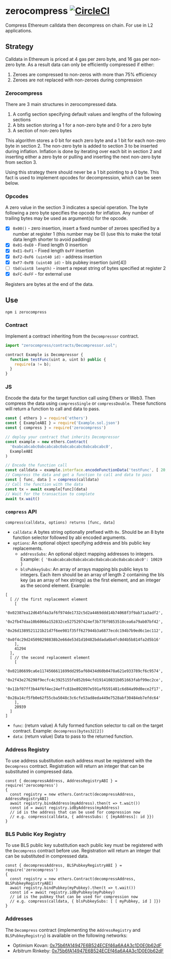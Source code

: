# zerocompress [![CircleCI](https://img.shields.io/circleci/build/github/vimwitch/zerocompress)](https://app.circleci.com/pipelines/github/vimwitch/zerocompress?branch=main&filter=all)

Compress Ethereum calldata then decompress on chain. For use in L2 applications.

## Strategy

Calldata in Ethereum is priced at 4 gas per zero byte, and 16 gas per non-zero byte. As a result data can only be efficiently compressed if either:

1. Zeroes are compressed to non-zeros with more than 75% efficiency
2. Zeroes are not replaced with non-zeroes during compression

### Zerocompress

There are 3 main structures in zerocompressed data.

1. A config section specifying default values and lengths of the following sections
2. A bits section storing a 1 for a non-zero byte and 0 for a zero byte
3. A section of non-zero bytes

This algorithm stores a 0 bit for each zero byte and a 1 bit for each non-zero byte in section 2. The non-zero byte is added to section 3 to be inserted during inflation. Inflation is done by iterating over each bit in section 2 and inserting either a zero byte or pulling and inserting the next non-zero byte from section 3.

Using this strategy there should never be a 1 bit pointing to a 0 byte. This fact is used to implement opcodes for decompression, which can be seen below.

### Opcodes

A zero value in the section 3 indicates a special operation. The byte following a zero byte specifies the opcode for inflation. Any number of trailing bytes may be used as argument(s) for the opcode.

- [x] `0x00()` - zero insertion, insert a fixed number of zeroes specified by a number at register 1 (this number may be 0) (use this to make the total data length shorter to avoid padding)
- [x] `0x01-0xE0` - Fixed length 0 insertion
- [x] `0xE1-0xF1` - Fixed length `0xFF` insertion
- [x] `0xF2-0xF6 (uint40 id)` - address insertion
- [x] `0xF7-0xFB (uint40 id)` - bls pubkey insertion (uint[4])
- [ ] `tbd(uint8 length)` - insert a repeat string of bytes specified at register 2
- [x] `0xFC-0xFF` - for external use

Registers are bytes at the end of the data.

## Use

`npm i zerocompress`

### Contract

Implement a contract inheriting from the `Decompressor` contract.

```js
import "zerocompress/contracts/Decompressor.sol";

contract Example is Decompressor {
  function testFunc(uint a, uint b) public {
    require(a != b);
  }
}
```

### JS

Encode the data for the target function call using Ethers or Web3. Then compress the data using `compressSingle` or `compressDouble`. These functions will return a function to call and data to pass.

```js
const { ethers } = require('ethers')
const { ExampleABI } = require('Example.sol.json')
const { compress } = require('zerocompress')

// deploy your contract that inherits Decompressor
const example = new ethers.Contract(
  '0xabcabcabc0abcabcabc0abcabcabc0abcabcabc0',
  ExampleABI
)

// Encode the function call
const calldata = example.interface.encodeFunctionData('testFunc', [ 20, 40 ])
// Compress the data and get a function to call and data to pass
const [ func, data ] = compress(calldata)
// Call the function with the data
const tx = await example[func](data)
// Wait for the transaction to complete
await tx.wait()
```

### `compress` API

`compress(calldata, options) returns [func, data]`

- `calldata`: A bytes string optionally prefixed with `0x`. Should be an 8 byte function selector followed by abi encoded arguments.
- `options`: An optional object specifying address and bls public key replacements.
  - `addressSubs`: An optional object mapping addresses to integers. Example: `{ '0xabcabcabc0abcabcabc0abcabcabc0abcabcabc0': 10029 }`
  - `blsPubkeySubs`: An array of arrays mapping bls public keys to integers. Each item should be an array of length 2 containing the bls key (as an array of hex strings) as the first element, and an integer as the second element. Example:

```
[
  [ // the first replacement element
    [
      '0x02387ea12d645f4a3af6f974de1732c5d2a4469ddd14b74068f3f9ab71a3adf2',
      '0x2fb47daa10b6066a152832ce5275297424ef3b778f9853510cea6a79ab07bf42',
      '0x26d1389521121b21d7f6ee981f35ff627944b3a6877ecdc194b7b9ed6c1ec112',
      '0x0f4c29d245098298838b2e66de53d1d10482bddada6b4fc0d4b5b814fa2d5b16'
    ],
    41294
  ],
  [ // the second replacement element
    [
      '0x02186699ca6e1174566611699dd295af60434d60b0478a621e933789cf6c9574',
      '0x2f43e276298f9ecfc4c3925155fe852b94cfd191410831b051663fabf99ec2ce',
      '0x11bf07ff3b44f6f4ec24effc81be892097e591af6591481c6d84a99d0ece2f17',
      '0x28a14cf5fb0e62f55cba5048c3c6cfe53ad8eda449e7528abf30484eb7efdc64'
    ],
    20939
  ]
]
```
  - `func`: (return value) A fully formed function selector to call on the target contract. Example: `decompress(bytes32[2])`
  - `data`: (return value) Data to pass to the returned function.

### Address Registry

To use address substitution each address must be registered with the `Decompress` contract. Registration will return an integer that can be substituted in compressed data.

```
const { decompressAddress, AddressRegistryABI } = require('zerocompress')
{
  const registry = new ethers.Contract(decompressAddress, AddressRegistryABI)
  await registry.bindAddress(myAddress).then(t => t.wait())
  const id = await registry.idByAddress(myAddress)
  // id is the address that can be used for compression now
  // e.g. compress(calldata, { addressSubs: { [myAddress]: id }})
}
```

### BLS Public Key Registry

To use BLS public key substitution each public key must be registered with the `Decompress` contract before use. Registration will return an integer that can be substituted in compressed data.

```
const { decompressAddress, BLSPubkeyRegistryABI } = require('zerocompress')
{
  const registry = new ethers.Contract(decompressAddress, BLSPubkeyRegistryABI)
  await registry.bindPubkey(myPubkey).then(t => t.wait())
  const id = await registry.idByPubkey(myPubkey)
  // id is the pubkey that can be used for compression now
  // e.g. compress(calldata, { blsPubkeySubs: [ [ myPubkey, id ] ]})
}
```

### Addresses

The `Decompress` contract (implementing the `AddressRegistry` and `BLSPubkeyRegistry`) is available on the following networks:

- Optimism Kovan: [0x75b6fA14947E6B524ECEf46a6A4A3c1D0E0b62dF](https://kovan-optimistic.etherscan.io/address/0x75b6fA14947E6B524ECEf46a6A4A3c1D0E0b62dF)
- Arbitrum Rinkeby: [0x75b6fA14947E6B524ECEf46a6A4A3c1D0E0b62dF](https://testnet.arbiscan.io/address/0x75b6fA14947E6B524ECEf46a6A4A3c1D0E0b62dF)
